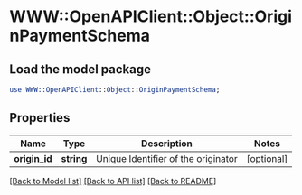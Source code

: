 # WWW::OpenAPIClient::Object::OriginPaymentSchema

## Load the model package
```perl
use WWW::OpenAPIClient::Object::OriginPaymentSchema;
```

## Properties
Name | Type | Description | Notes
------------ | ------------- | ------------- | -------------
**origin_id** | **string** | Unique Identifier of the originator | [optional] 

[[Back to Model list]](../README.md#documentation-for-models) [[Back to API list]](../README.md#documentation-for-api-endpoints) [[Back to README]](../README.md)


